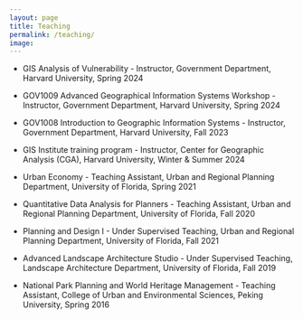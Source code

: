 ```yaml
---
layout: page
title: Teaching
permalink: /teaching/
image:
---
```

<!--
Teaching is arguably the most impactful part of my graduate training.
I love teaching introductory statistics!

The following are the classes I have TA-ed for at UC Santa Cruz.
If you're a TA and would like access to any of my slides or materials, please contact me.

**Stat 5, Introductory Statistics**

* [Spring 2023 with Prof. Sansó](/2023/04/03/stat5-s23)
* [Winter 2022 with Prof. Katznelson](/2022/01/14/stat5-w22)
* [Fall 2021 with Prof. Mendes](/2021/09/05/stat5-f21/)

**Stat 7, Statistical Methods for Biological, Environmental, & Health Sciences**

* [Fall 2022 with Prof. Katznelson](/2022/09/23/stat7-f22)

**Stat 131, Introductory Probability**

* Winter 2023 with Prof. Alfaro-Córdoba (No Section-Specific Page)


***

{% include image.html url="/assets/img/garden_oaxaca.jpeg" description="Jardín Etnobotánico de Oaxaca" %}
-->

* GIS Analysis of Vulnerability - Instructor, Government Department, Harvard University, Spring 2024

* GOV1009 Advanced Geographical Information Systems Workshop - Instructor, Government Department, Harvard University, Spring 2024

* GOV1008 Introduction to Geographic Information Systems - Instructor, Government Department, Harvard University, Fall 2023

* GIS Institute training program - Instructor, Center for Geographic Analysis (CGA), Harvard University, Winter & Summer 2024

* Urban Economy - Teaching Assistant, Urban and Regional Planning Department, University of Florida, Spring 2021

* Quantitative Data Analysis for Planners - Teaching Assistant, Urban and Regional Planning Department, University of Florida, Fall 2020

* Planning and Design I - Under Supervised Teaching, Urban and Regional Planning Department, University of Florida, Fall 2021

* Advanced Landscape Architecture Studio - Under Supervised Teaching, Landscape Architecture Department, University of Florida, Fall 2019

* National Park Planning and World Heritage Management - Teaching Assistant, College of Urban and Environmental Sciences, Peking University, Spring 2016
